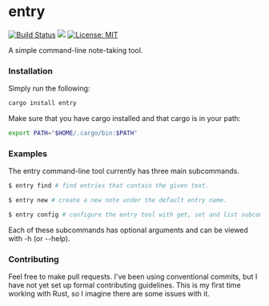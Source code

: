# entry

[![Build Status](https://travis-ci.org/battesonb/entry.svg?branch=master)](https://travis-ci.org/battesonb/entry)
[![](http://meritbadge.herokuapp.com/entry)](https://crates.io/crates/entry)
[![License: MIT](https://img.shields.io/badge/License-MIT-blue.svg)](https://opensource.org/licenses/MIT)

A simple command-line note-taking tool.

### Installation

Simply run the following:

```sh
cargo install entry
```

Make sure that you have cargo installed and that cargo is in your path:

```sh
export PATH="$HOME/.cargo/bin:$PATH"
```

### Examples

The entry command-line tool currently has three main subcommands.

```sh
$ entry find # find entries that contain the given text.
```

```sh
$ entry new # create a new note under the default entry name.
```

```sh
$ entry config # configure the entry tool with get, set and list subcommands.
```

Each of these subcommands has optional arguments and can be viewed with -h (or
--help).

### Contributing

Feel free to make pull requests. I've been using conventional commits, but I
have not yet set up formal contributing guidelines. This is my first time
working with Rust, so I imagine there are some issues with it.

